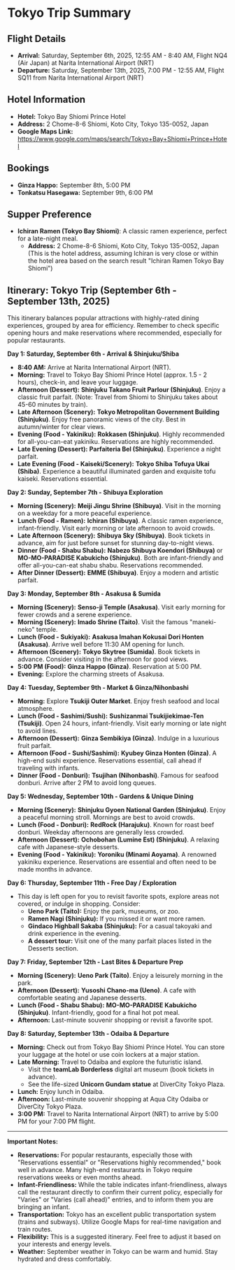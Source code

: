 # Tokyo Trip Summary

## Flight Details

*   **Arrival:** Saturday, September 6th, 2025, 12:55 AM - 8:40 AM, Flight NQ4 (Air Japan) at Narita International Airport (NRT)
*   **Departure:** Saturday, September 13th, 2025, 7:00 PM - 12:55 AM, Flight SQ11 from Narita International Airport (NRT)

## Hotel Information

*   **Hotel:** Tokyo Bay Shiomi Prince Hotel
*   **Address:** 2 Chome-8-6 Shiomi, Koto City, Tokyo 135-0052, Japan
*   **Google Maps Link:** https://www.google.com/maps/search/Tokyo+Bay+Shiomi+Prince+Hotel

## Bookings

*   **Ginza Happo:** September 8th, 5:00 PM
*   **Tonkatsu Hasegawa:** September 9th, 6:00 PM

## Supper Preference

*   **Ichiran Ramen (Tokyo Bay Shiomi)**: A classic ramen experience, perfect for a late-night meal.
    *   **Address:** 2 Chome-8-6 Shiomi, Koto City, Tokyo 135-0052, Japan (This is the hotel address, assuming Ichiran is very close or within the hotel area based on the search result "Ichiran Ramen Tokyo Bay Shiomi")

## Itinerary: Tokyo Trip (September 6th - September 13th, 2025)

This itinerary balances popular attractions with highly-rated dining experiences, grouped by area for efficiency. Remember to check specific opening hours and make reservations where recommended, especially for popular restaurants.

**Day 1: Saturday, September 6th - Arrival & Shinjuku/Shiba**
*   **8:40 AM:** Arrive at Narita International Airport (NRT).
*   **Morning:** Travel to Tokyo Bay Shiomi Prince Hotel (approx. 1.5 - 2 hours), check-in, and leave your luggage.
*   **Afternoon (Dessert):** **Shinjuku Takano Fruit Parlour (Shinjuku)**. Enjoy a classic fruit parfait. (Note: Travel from Shiomi to Shinjuku takes about 45-60 minutes by train).
*   **Late Afternoon (Scenery):** **Tokyo Metropolitan Government Building (Shinjuku)**. Enjoy free panoramic views of the city. Best in autumn/winter for clear views.
*   **Evening (Food - Yakiniku):** **Rokkasen (Shinjuku)**. Highly recommended for all-you-can-eat yakiniku. Reservations are highly recommended.
*   **Late Evening (Dessert):** **Parfaiteria Bel (Shinjuku)**. Experience a night parfait.
*   **Late Evening (Food - Kaiseki/Scenery):** **Tokyo Shiba Tofuya Ukai (Shiba)**. Experience a beautiful illuminated garden and exquisite tofu kaiseki. Reservations essential.

**Day 2: Sunday, September 7th - Shibuya Exploration**
*   **Morning (Scenery):** **Meiji Jingu Shrine (Shibuya)**. Visit in the morning on a weekday for a more peaceful experience.
*   **Lunch (Food - Ramen):** **Ichiran (Shibuya)**. A classic ramen experience, infant-friendly. Visit early morning or late afternoon to avoid crowds.
*   **Late Afternoon (Scenery):** **Shibuya Sky (Shibuya)**. Book tickets in advance, aim for just before sunset for stunning day-to-night views.
*   **Dinner (Food - Shabu Shabu):** **Nabezo Shibuya Koendori (Shibuya)** or **MO-MO-PARADISE Kabukicho (Shinjuku)**. Both are infant-friendly and offer all-you-can-eat shabu shabu. Reservations recommended.
*   **After Dinner (Dessert):** **EMME (Shibuya)**. Enjoy a modern and artistic parfait.

**Day 3: Monday, September 8th - Asakusa & Sumida**
*   **Morning (Scenery):** **Senso-ji Temple (Asakusa)**. Visit early morning for fewer crowds and a serene experience.
*   **Morning (Scenery):** **Imado Shrine (Taito)**. Visit the famous "maneki-neko" temple.
*   **Lunch (Food - Sukiyaki):** **Asakusa Imahan Kokusai Dori Honten (Asakusa)**. Arrive well before 11:30 AM opening for lunch.
*   **Afternoon (Scenery):** **Tokyo Skytree (Sumida)**. Book tickets in advance. Consider visiting in the afternoon for good views.
*   **5:00 PM (Food):** **Ginza Happo (Ginza)**. Reservation at 5:00 PM.
*   **Evening:** Explore the charming streets of Asakusa.

**Day 4: Tuesday, September 9th - Market & Ginza/Nihonbashi**
*   **Morning:** Explore **Tsukiji Outer Market**. Enjoy fresh seafood and local atmosphere.
*   **Lunch (Food - Sashimi/Sushi):** **Sushizanmai Tsukijiekimae-Ten (Tsukiji)**. Open 24 hours, infant-friendly. Visit early morning or late night to avoid lines.
*   **Afternoon (Dessert):** **Ginza Sembikiya (Ginza)**. Indulge in a luxurious fruit parfait.
*   **Afternoon (Food - Sushi/Sashimi):** **Kyubey Ginza Honten (Ginza)**. A high-end sushi experience. Reservations essential, call ahead if traveling with infants.
*   **Dinner (Food - Donburi):** **Tsujihan (Nihonbashi)**. Famous for seafood donburi. Arrive after 2 PM to avoid long queues.

**Day 5: Wednesday, September 10th - Gardens & Unique Dining**
*   **Morning (Scenery):** **Shinjuku Gyoen National Garden (Shinjuku)**. Enjoy a peaceful morning stroll. Mornings are best to avoid crowds.
*   **Lunch (Food - Donburi):** **RedRock (Harajuku)**. Known for roast beef donburi. Weekday afternoons are generally less crowded.
*   **Afternoon (Dessert):** **Ochobohan (Lumine Est) (Shinjuku)**. A relaxing cafe with Japanese-style desserts.
*   **Evening (Food - Yakiniku):** **Yoroniku (Minami Aoyama)**. A renowned yakiniku experience. Reservations are essential and often need to be made months in advance.

**Day 6: Thursday, September 11th - Free Day / Exploration**
*   This day is left open for you to revisit favorite spots, explore areas not covered, or indulge in shopping. Consider:
    *   **Ueno Park (Taito):** Enjoy the park, museums, or zoo.
    *   **Ramen Nagi (Shinjuku):** If you missed it or want more ramen.
    *   **Gindaco Highball Sakaba (Shinjuku):** For a casual takoyaki and drink experience in the evening.
    *   **A dessert tour:** Visit one of the many parfait places listed in the Desserts section.

**Day 7: Friday, September 12th - Last Bites & Departure Prep**
*   **Morning (Scenery):** **Ueno Park (Taito)**. Enjoy a leisurely morning in the park.
*   **Afternoon (Dessert):** **Yusoshi Chano-ma (Ueno)**. A cafe with comfortable seating and Japanese desserts.
*   **Lunch (Food - Shabu Shabu):** **MO-MO-PARADISE Kabukicho (Shinjuku)**. Infant-friendly, good for a final hot pot meal.
*   **Afternoon:** Last-minute souvenir shopping or revisit a favorite spot.

**Day 8: Saturday, September 13th - Odaiba & Departure**
*   **Morning:** Check out from Tokyo Bay Shiomi Prince Hotel. You can store your luggage at the hotel or use coin lockers at a major station.
*   **Late Morning:** Travel to Odaiba and explore the futuristic island.
    *   Visit the **teamLab Borderless** digital art museum (book tickets in advance).
    *   See the life-sized **Unicorn Gundam statue** at DiverCity Tokyo Plaza.
*   **Lunch:** Enjoy lunch in Odaiba.
*   **Afternoon:** Last-minute souvenir shopping at Aqua City Odaiba or DiverCity Tokyo Plaza.
*   **3:00 PM:** Travel to Narita International Airport (NRT) to arrive by 5:00 PM for your 7:00 PM flight.
---

**Important Notes:**
*   **Reservations:** For popular restaurants, especially those with "Reservations essential" or "Reservations highly recommended," book well in advance. Many high-end restaurants in Tokyo require reservations weeks or even months ahead.
*   **Infant-Friendliness:** While the table indicates infant-friendliness, always call the restaurant directly to confirm their current policy, especially for "Varies" or "Varies (call ahead)" entries, and to inform them you are bringing an infant.
*   **Transportation:** Tokyo has an excellent public transportation system (trains and subways). Utilize Google Maps for real-time navigation and train routes.
*   **Flexibility:** This is a suggested itinerary. Feel free to adjust it based on your interests and energy levels.
*   **Weather:** September weather in Tokyo can be warm and humid. Stay hydrated and dress comfortably.